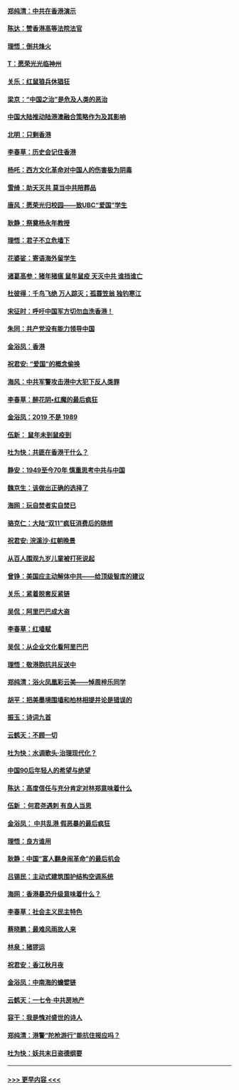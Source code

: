 #### [郑纯清：中共在香港演示](../pages/nsc993/n11670539.md?t=11211355) 
#### [陈达：赞香港高等法院法官](../pages/nsc993/n11669542.md?t=11211355) 
#### [理悟：倒共烽火](../pages/nsc993/n11668844.md?t=11211355) 
#### [T：愿荣光光临神州](../pages/nsc993/n11668421.md?t=11211355) 
#### [关乐：红鼠狼兵休猖狂](../pages/nsc993/n11668378.md?t=11211355) 
#### [梁京：“中国之治”是危及人类的恶治](../pages/nsc993/n11668328.md?t=11211355) 
#### [中国大陆推动陆港澳融合策略作为及其影响](../pages/nsc993/n11668157.md?t=11211355) 
#### [北明：只剩香港](../pages/nsc993/n11668002.md?t=11211355) 
#### [李春草：历史会记住香港](../pages/nsc993/n11667927.md?t=11211355) 
#### [杨吒：西方文化革命对中国人的伤害极为阴毒](../pages/nsc993/n11664521.md?t=11211355) 
#### [雪绮：助天灭共 莫当中共陪葬品](../pages/nsc993/n11662650.md?t=11211355) 
#### [唐风：愿荣光归校园——致UBC“爱国”学生](../pages/nsc993/n11662194.md?t=11211355) 
#### [耿静：祭奠杨永年教授](../pages/nsc993/n11662514.md?t=11211355) 
#### [理悟：君子不立危墙下](../pages/nsc993/n11662172.md?t=11211355) 
#### [花婆娑：寄语海外留学生](../pages/nsc993/n11662121.md?t=11211355) 
#### [诸葛高参：猪年猪瘟 鼠年鼠疫 天灭中共 谁挡谁亡](../pages/nsc993/n11661980.md?t=11211355) 
#### [杜彼得：千鸟飞绝 万人踪灭；孤蓑笠翁 独钓寒江](../pages/nsc993/n11661170.md?t=11211355) 
#### [宋征时：呼吁中国军方切勿血洗香港！](../pages/nsc993/n11415318.md?t=11211355) 
#### [朱同：共产党没有能力领导中国](../pages/nsc993/n11660421.md?t=11211355) 
#### [金浴凤：香港](../pages/nsc993/n11660419.md?t=11211355) 
#### [祝君安: “爱国”的概念偷换](../pages/nsc993/n11659706.md?t=11211355) 
#### [海风：中共军警攻击港中大犯下反人类罪](../pages/nsc993/n11659632.md?t=11211355) 
#### [李春草：醉花阴•红魔的最后疯狂](../pages/nsc993/n11659287.md?t=11211355) 
#### [金浴凤：2019 不是 1989](../pages/nsc993/n11657663.md?t=11211355) 
#### [伍新： 鼠年未到鼠疫到](../pages/nsc993/n11655098.md?t=11211355) 
#### [吐为快：共匪在香港干什么？](../pages/nsc993/n11654891.md?t=11211355) 
#### [静安：1949至今70年 慎重思考中共与中国](../pages/nsc993/n11651244.md?t=11211355) 
#### [魏京生：该做出正确的选择了](../pages/nsc993/n11653084.md?t=11211355) 
#### [海网：玩自焚者实自焚已](../pages/nsc993/n11652423.md?t=11211355) 
#### [骆克仁：大陆“双11”疯狂消费后的随想](../pages/nsc993/n11652305.md?t=11211355) 
#### [祝君安: 浣溪沙·红朝晚景](../pages/nsc993/n11652258.md?t=11211355) 
#### [从百人围观九岁儿童被打死说起](../pages/nsc993/n11651030.md?t=11211355) 
#### [曾铮：美国应主动解体中共——给顶级智库的建议](../pages/nsc993/n11649888.md?t=11211355) 
#### [关乐：紧着脱套反紧链](../pages/nsc993/n11649069.md?t=11211355) 
#### [吴侃：阿里巴巴成大盗](../pages/nsc993/n11645523.md?t=11211355) 
#### [李春草：红墙赋](../pages/nsc993/n11646389.md?t=11211355) 
#### [吴侃：从企业文化看阿里巴巴](../pages/nsc993/n11645476.md?t=11211355) 
#### [理悟：敬港胞抗共反送中](../pages/nsc993/n11645466.md?t=11211355) 
#### [郑纯清：浴火凤凰彩云美——悼周梓乐同学](../pages/nsc993/n11645155.md?t=11211355) 
#### [胡平：把美墨境围墙和柏林相提并论是错误的](../pages/nsc993/n11645134.md?t=11211355) 
#### [振玉：诗词九首](../pages/nsc993/n11644081.md?t=11211355) 
#### [云鹤天：不顾一切](../pages/nsc993/n11643508.md?t=11211355) 
#### [吐为快：水调歌头·治理现代化？](../pages/nsc993/n11643485.md?t=11211355) 
#### [中国90后年轻人的希望与绝望](../pages/nsc993/n11642317.md?t=11211355) 
#### [陈达：高度信任与充分肯定对林郑意味着什么](../pages/nsc993/n11641441.md?t=11211355) 
#### [伍新 ：何君尧遇刺 有良人当思](../pages/nsc993/n11641503.md?t=11211355) 
#### [金浴凤： 中共乱港  假恶暴的最后疯狂](../pages/nsc993/n11641495.md?t=11211355) 
#### [理悟：良方谁用](../pages/nsc993/n11641463.md?t=11211355) 
#### [耿静：中国“富人翻身闹革命”的最后机会](../pages/nsc993/n11640655.md?t=11211355) 
#### [吕锡民：主动式建筑围护结构空调系统](../pages/nsc993/n11640168.md?t=11211355) 
#### [海网：香港暴恐升级意味着什么？](../pages/nsc993/n11635904.md?t=11211355) 
#### [李春草：社会主义民主特色](../pages/nsc993/n11634657.md?t=11211355) 
#### [蔡晓鹏：最难风雨故人来](../pages/nsc993/n11633145.md?t=11211355) 
#### [林泉：猪猡运](../pages/nsc993/n11631469.md?t=11211355) 
#### [祝君安：香江秋月夜](../pages/nsc993/n11631440.md?t=11211355) 
#### [金浴凤：中南海的蟾嬖链](../pages/nsc993/n11631290.md?t=11211355) 
#### [云鹤天：一七令·中共房地产](../pages/nsc993/n11630084.md?t=11211355) 
#### [容干：我是愧对盛世的诗人](../pages/nsc993/n11630059.md?t=11211355) 
#### [郑纯清：港警“陀枪游行”能抗住报应吗？](../pages/nsc993/n11629999.md?t=11211355) 
#### [吐为快：妖共末日盗德纲要](../pages/nsc993/n11628610.md?t=11211355) 

----
#### [ >>> 更早内容 <<< ](../indexes/nsc993-earlier.md)
